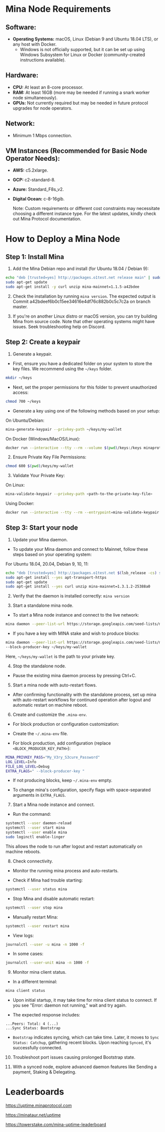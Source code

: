 # Mina Node Requirements

## Software:

- **Operating Systems:** macOS, Linux (Debian 9 and Ubuntu 18.04 LTS), or any host with Docker.
  - Windows is not officially supported, but it can be set up using Windows Subsystem for Linux or Docker (community-created instructions available).

## Hardware:

- **CPU:** At least an 8-core processor.
- **RAM:** At least 16GB (more may be needed if running a snark worker node simultaneously).
- **GPUs:** Not currently required but may be needed in future protocol upgrades for node operators.

## Network:

- Minimum 1 Mbps connection.

## VM Instances (Recommended for Basic Node Operator Needs):

- **AWS:** c5.2xlarge.
- **GCP:** c2-standard-8.
- **Azure:** Standard_F8s_v2.
- **Digital Ocean:** c-8-16gib.
  
  Note: Custom requirements or different cost constraints may necessitate choosing a different instance type. For the latest updates, kindly check out Mina Protocol documentation.

# How to Deploy a Mina Node

## Step 1: Install Mina

1. Add the Mina Debian repo and install (for Ubuntu 18.04 / Debian 9):

```bash
echo "deb [trusted=yes] http://packages.o1test.net release main" | sudo tee /etc/apt/sources.list.d/mina.list 
sudo apt-get update 
sudo apt-get install -y curl unzip mina-mainnet=1.1.5-a42bdee
```

2. Check the installation by running `mina version`. The expected output is Commit a42bdeef6b0c15ee34616e4df76c882b0c5c7c2a on branch master.

3. If you're on another Linux distro or macOS version, you can try building Mina from source code. Note that other operating systems might have issues. Seek troubleshooting help on Discord.

## Step 2: Create a keypair

1. Generate a keypair.

- First, ensure you have a dedicated folder on your system to store the key files. We recommend using the `~/keys` folder.

```bash
mkdir ~/keys
```

- Next, set the proper permissions for this folder to prevent unauthorized access:

```bash
chmod 700 ~/keys
```

- Generate a key using one of the following methods based on your setup:

On Ubuntu/Debian:

```bash
mina-generate-keypair --privkey-path ~/keys/my-wallet
```

On Docker (Windows/MacOS/Linux):

```bash
docker run --interactive --tty --rm --volume $(pwd)/keys:/keys minaprotocol/mina-generate-keypair:1.3.0-9b0369c --privkey-path /keys/my-wallet
```

2. Ensure Private Key File Permissions:

```bash
chmod 600 $(pwd)/keys/my-wallet
```

3. Validate Your Private Key:

On Linux:

```bash
mina-validate-keypair --privkey-path <path-to-the-private-key-file>
```

Using Docker:

```bash
docker run --interactive --tty --rm --entrypoint=mina-validate-keypair --volume $(pwd)/keys:/keys minaprotocol/mina-generate-keypair:1.3.0-9b0369c --privkey-path /keys/my-wallet
```

## Step 3: Start your node

1. Update your Mina daemon.

- To update your Mina daemon and connect to Mainnet, follow these steps based on your operating system:

For Ubuntu 18.04, 20.04, Debian 9, 10, 11:

```bash
echo "deb [trusted=yes] http://packages.o1test.net $(lsb_release -cs) stable" | sudo tee /etc/apt/sources.list.d/mina.list 
sudo apt-get install --yes apt-transport-https 
sudo apt-get update 
sudo apt-get install --yes curl unzip mina-mainnet=1.3.1.2-25388a0
```

2. Verify that the daemon is installed correctly: `mina version`

3. Start a standalone mina node.

- To start a Mina node instance and connect to the live network:

```bash
mina daemon --peer-list-url https://storage.googleapis.com/seed-lists/mainnet_seeds.txt
```

- If you have a key with MINA stake and wish to produce blocks:

```bash
mina daemon --peer-list-url https://storage.googleapis.com/seed-lists/mainnet_seeds.txt \
--block-producer-key ~/keys/my-wallet
```

Here, `~/keys/my-wallet` is the path to your private key.

4. Stop the standalone node.

- Pause the existing mina daemon process by pressing Ctrl+C.

5. Start a mina node with auto-restart flows.

- After confirming functionality with the standalone process, set up mina with auto-restart workflows for continued operation after logout and automatic restart on machine reboot.

6. Create and customize the `.mina-env`.

- For block production or configuration customization:

- Create the `~/.mina-env` file.

- For block production, add configuration (replace `<BLOCK_PRODUCER_KEY_PATH>`):

```bash
MINA_PRIVKEY_PASS="My_V3ry_S3cure_Password" 
LOG_LEVEL=Info 
FILE_LOG_LEVEL=Debug 
EXTRA_FLAGS=" --block-producer-key "
```

- If not producing blocks, keep `~/.mina-env` empty.

- To change mina's configuration, specify flags with space-separated arguments in `EXTRA_FLAGS`.

7. Start a Mina node instance and connect.

- Run the command:

```bash
systemctl --user daemon-reload 
systemctl --user start mina 
systemctl --user enable mina 
sudo loginctl enable-linger
```

This allows the node to run after logout and restart automatically on machine reboots.

8. Check connectivity.

- Monitor the running mina process and auto-restarts.

- Check if Mina had trouble starting:

```bash
systemctl --user status mina
```

- Stop Mina and disable automatic restart:

```bash
systemctl --user stop mina
```

- Manually restart Mina:

```bash
systemctl --user restart mina
```

- View logs:

```bash
journalctl --user -u mina -n 1000 -f
```

- In some cases:

```bash
journalctl --user-unit mina -n 1000 -f
```

9. Monitor mina client status.

- In a different terminal:

```bash
mina client status
```

- Upon initial startup, it may take time for mina client status to connect. If you see "Error: daemon not running," wait and try again.

- The expected response includes:

```
...Peers: Total: 4 (...) 
...Sync Status: Bootstrap
```

- `Bootstrap` indicates syncing, which can take time. Later, it moves to `Sync Status: Catchup`, gathering recent blocks. Upon reaching `Synced`, it's successfully connected.

10. Troubleshoot port issues causing prolonged Bootstrap state.

11. With a synced node, explore advanced daemon features like Sending a payment, Staking & Delegating.

# Leaderboards
<https://uptime.minaprotocol.com>

<https://minataur.net/uptime>

<https://towerstake.com/mina-uptime-leaderboard>
